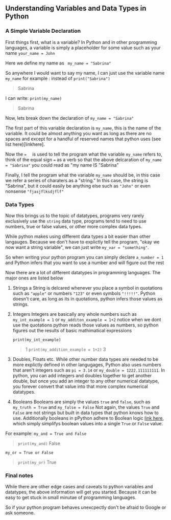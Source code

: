 ## Understanding Variables and Data Types in Python

### A Simple Variable Declaration
First things first, what is a variable? In Python and in other programming languages, a variable is simply a placeholder for some value such as your name `your_name = John`

Here we define my name as
` my_name = "Sabrina"`

So anywhere I would want to say my name, I can just use the variable name `my_name` for example : 
instead of 
`print("Sabrina")`
> Sabrina

I can write: 
`print(my_name)`
> Sabrina 

Now, lets break down the declaration of `my_name = "Sabrina"`

The first part of this variable declaration is `my_name`, this is the name of the variable. It could be almost anything you want as long as there are no spaces and except for a handful of reserved names that python uses (see list here)[linkhere]. 

Now the `=  ` is used to tell the program what the variable `my_name` refers to, think of the equal sign `=` as a verb so that the above delcaration of `my_name = "Sabrina"` you could read as "my name IS "Sabrina"

Finally, I tell the program what the variable `my_name` should be, in this case we refer a series of charaters as a "string." In this case, the string is "Sabrina", but it could easily be anything else such as `"John"` or even nonsense `"fjasjflksdjflf"`

### Data Types

Now this brings us to the topic of datatypes, programs very rarely exclusively use the `string` data type, programs tend to need to use numbers, true or false values, or other more complex data types. 

While python makes using different data types a bit easier than other langauges. Because we don't have to explictly tell the program, "okay we now want a string variable", we can just write `my_var = "something"`. 

So when writing your python program you can simply declare `a_number = 1` and Python infers that you want to use a number and will figure out the rest

Now there are a lot of different datatypes in programming languages. The major ones are listed below 

1. Strings
    a String is delcared whenever you place a symbol in quotations such as `"apple"` or numbers `"123"` or even symbols `"!!!!!"`. Python doesn't care, as long as its in quotations, python infers those values as strings. 
2. Integers
    Integers are basically any whole numbers such as `my_int_example = 1` or `my_additon_example = 1+2` notice when we dont use the quotations python reads those values as numbers, so python figures out the results of basic mathimatical expressions

    `print(my_int_example)`
    > 1
    `print(my_addition_example = 1+2)`
    > 3 
3. Doubles, Floats etc. 
 While other number data types are needed to be more explictly defined in other langugages, Python also uses numbers that aren't integers such as `pi = 3.14` or `my_double = 1222.111111111`. In python, you can add integers and doubles together to get another double, but once you add an integer to any other numerical datatype, you forever convert that value into that more complex numerical datatypes. 

 4. Booleans
  Booleans are simply the values `true` and `false`, such as `my_truth = True` and `my_false = False`
  Not again, the values `True` and `False` are not strings but built in data types that python knows how to use. Additionally booleans in pPython adhere to Boolean logic [link here](example), which simply simplifys boolean values into a single `True` or `False` value. 
  
  For example:
  `my_and = True and False`
  > `print(my_and)`
  > False

  `my_or = True or False`
  > `print(my_or)`
  > True


  ### Final notes
  While there are other edge cases and caveats to python variables and datatypes, the above information will get you started. Because it can be easy to get stuck in small minutae of programming languages. 
  
  So if your python program behaves unexcpectly don't be afraid to Google or ask someone. 